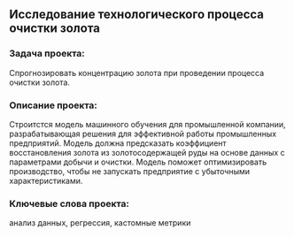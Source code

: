 ## Исследование технологического процесса очистки золота

### Задача проекта:
Спрогнозировать концентрацию золота при проведении процесса очистки золота.

### Описание проекта:
Строитстся модель машинного обучения для промышленной компании, разрабатывающая решения для эффективной работы промышленных предприятий. Модель должна предсказать коэффициент восстановления золота из золотосодержащей руды на основе данных с параметрами добычи и очистки. Модель поможет оптимизировать производство, чтобы не запускать предприятие с убыточными характеристиками.

### Ключевые слова проекта:
анализ данных, регрессия, кастомные метрики